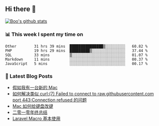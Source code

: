 ## Hi there 👋

[![Boo's github stats](https://github-readme-stats.vercel.app/api?username=0xAiKang)](https://github.com/anuraghazra/github-readme-stats)

<!-- [![Most Used Langs](https://github-readme-stats.vercel.app/api/top-langs/?username=0xAiKang)](https://github.com/anuraghazra/github-readme-stats) -->

### 📊 This week I spent my time on
<!--START_SECTION:waka-->
```text
Other        31 hrs 39 mins  ███████████████▒░░░░░░░░░   60.82 % 
PHP          19 hrs 29 mins  █████████▒░░░░░░░░░░░░░░░   37.44 % 
SQL          33 mins         ▒░░░░░░░░░░░░░░░░░░░░░░░░   01.07 % 
Markdown     11 mins         ░░░░░░░░░░░░░░░░░░░░░░░░░   00.37 % 
JavaScript   5 mins          ░░░░░░░░░░░░░░░░░░░░░░░░░   00.17 % 
```
<!--END_SECTION:waka-->

### 📕 Latest Blog Posts
<!-- BLOG-POST-LIST:START -->
- [假如我有一台新的 Mac](https://www.0x2beace.com/Suppose-I-have-a-new-Mac/)
- [如何解决类似 curl:&lpar;7&rpar; Failed to connect to raw.githubusercontent.com port 443:Connection refused 的问题](https://www.0x2beace.com/How-to-solve-problems-like-curl-7-Failed-to-connect-to-raw-githubusercontent-com-port-443-Connection-refused/)
- [Mac 如何给键盘改键](https://www.0x2beace.com/how-to-change-the-keyboard-on-a-mac/)
- [二零一零年终总结](https://www.0x2beace.com/2021-year-end-summary/)
- [Laravel Macro 基本使用](https://www.0x2beace.com/basic-use-of-laravel-macro/)
<!-- BLOG-POST-LIST:END -->

